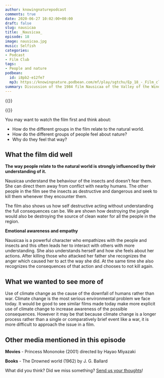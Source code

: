 ```yaml
---
author: knowingnaturepodcast
comments: true
date: 2020-06-27 10:02:00+00:00
draft: false
slug: nausicaa
title: _Nausicaa_
episode: 18
image: nausicaa.jpg
music: Selfish
categories:
- Podcast
- Film Club
tags:
- People and nature
podbean:
  id: i8pb2-e12fe7
  mp3: https://knowingnature.podbean.com/mf/play/sgtchu/Ep_18_-_Film_club_Nausicaa_87p7z.mp3
summary: Discussion of the 1984 film Nausicaa of the Valley of the Wind. We discuss what the film says about how people relate to the natural world, and how unfamiliarity breeds fear.
---
```


{{<podcast-player>}}

{{<film director="Hayao Miyazaki"
        starring="Sumi Shimamoto(voice), Mahito Tsujimura(voice), Hisako Kyôda(voice)"
        thumb="nausicaa_cover.jpg"
        release-date="1984-03-11"
        runtime="1h57m"
        rating="PG"
        imdb-link="https://www.imdb.com/title/tt0087544/">}}


You may want to watch the film first and think about:
  * How do the different groups in the film relate to the natural world.
  * How do the different groups of people feel about nature?
  * Why do they feel that way?

## What the film did well

**The way people relate to the natural world is strongly influenced by their
understanding of it.**

Nausicaa understand the behaviour of the insects and doesn’t fear them. She
can direct them away from conflict with nearby humans. The other people in the
film see the insects as destructive and dangerous and seek to kill them
whenever they encounter them.

The film also shows us how self destructive acting without understanding the
full consequences can be. We are shown how destroying the jungle  would also
be destroying the source of clean water for all the people in the region.

**Emotional awareness and empathy**

Nausicaa is a powerful character who empathizes with the people and insects
and this often leads her to interact with others with more understanding. She
also understands herself and how she feels about her actions. After killing
those who attacked her father she recognizes the anger which caused her to act
the way she did. At the same time she also recognizes the consequences of that
action and chooses to not kill again.  

## What we wanted to see more of

Use of climate change as the cause of the downfall of humans rather than war.
Climate change is the most serious environmental problem we face today. It
would be good to see similar films made today make more explicit use of
climate change to increase awareness of the possible consequences. However it
may be that because climate change is a longer process rather than a single or
comparatively brief event like a war, it is more difficult to approach the
issue in a film.

## Other media mentioned in this episode

**Movies** \- Princess Mononoke (2001) directed by Hayao Miyazaki

**Books** \- The Drowned world (1962) by J. G. Ballard

What did you think? Did we miss something? [Send us your thoughts](/about)!
